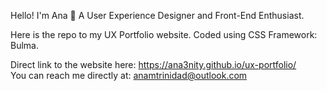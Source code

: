 Hello! I'm Ana 🌟 A User Experience Designer and Front-End Enthusiast.

Here is the repo to my UX Portfolio website. Coded using CSS Framework: Bulma.

Direct link to the website here: https://ana3nity.github.io/ux-portfolio/
<br>You can reach me directly at: anamtrinidad@outlook.com 
